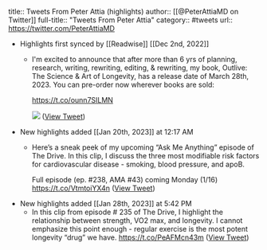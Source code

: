 title:: Tweets From Peter Attia (highlights)
author:: [[@PeterAttiaMD on Twitter]]
full-title:: "Tweets From Peter Attia"
category:: #tweets
url:: https://twitter.com/PeterAttiaMD

- Highlights first synced by [[Readwise]] [[Dec 2nd, 2022]]
	- I'm excited to announce that after more than 6 yrs of planning, research, writing, rewriting, editing, & rewriting, my book, Outlive: The Science & Art of Longevity, has a release date of March 28th, 2023. You can pre-order now wherever books are sold: 
	  
	  https://t.co/ounn7SILMN 
	  
	  ![](https://pbs.twimg.com/media/Fi6JPj2XEA0MV1g.jpg) ([View Tweet](https://twitter.com/PeterAttiaMD/status/1598365839123746831))
- New highlights added [[Jan 20th, 2023]] at 12:17 AM
	- Here’s a sneak peek of my upcoming “Ask Me Anything” episode of The Drive. In this clip, I discuss the three most modifiable risk factors for cardiovascular disease - smoking, blood pressure, and apoB.
	  
	  Full episode (ep. #238, AMA #43) coming Monday (1/16) https://t.co/VtmtoiYX4n ([View Tweet](https://twitter.com/PeterAttiaMD/status/1613949013090340892))
- New highlights added [[Jan 28th, 2023]] at 5:42 PM
	- In this clip from episode # 235 of The Drive, I highlight the relationship between strength, VO2 max, and longevity. I cannot emphasize this point enough - regular exercise is the most potent longevity “drug” we have. https://t.co/PeAFMcn43m ([View Tweet](https://twitter.com/PeterAttiaMD/status/1619032580111622144))